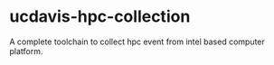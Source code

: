 # ucdavis-hpc-collection
A complete toolchain to collect hpc event from intel based computer platform.
